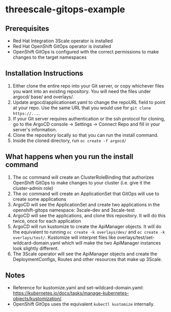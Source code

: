 # threescale-gitops-example

## Prerequisites
* Red Hat Integration 3Scale operator is installed
* Red Hat OpenShift GitOps operator is installed
* OpenShift GitOps is configured with the correct permissions to make changes to the target namespaces

## Installation Instructions

1. Either clone the entire repo into your Git server, or copy whichever files you want into an existing repository. You will need the files under argocd/ base/ and overlays/.
2. Update argocd/applicationset.yaml to change the repoURL field to point at your repo. Use the same URL that you would use for `git clone https://...`.
3. If your Git server requires authentication or the ssh protocol for cloning, go to the ArgoCD console -> Settings -> Connect Repo and fill in your server's information.
4. Clone the repository locally so that you can run the install command.
5. Inside the cloned directory, run `oc create -f argocd/`

## What happens when you run the install command
1. The oc command will create an ClusterRoleBinding that authorizes OpenShift GitOps to make changes to your cluster (i.e. give it the cluster-admin role)
2. The oc command will create an ApplicationSet that GitOps will use to create some applications
3. ArgoCD will see the ApplicationSet and create two applications in the openshift-gitops namespace: 3scale-dev and 3scale-test
4. ArgoCD will see the applications, and clone this repository. It will do this twice, once for each application
5. ArgoCD will run kustomize to create the ApiManager objects. It will do the equivalent to running `oc create -k overlays/dev/` and `oc create -k overlays/test/`. Kustomize will interpret files like overlays/test/set-wildcard-domain.yaml which will make the two ApiManager instances look slightly different.
7. The 3Scale operator will see the ApiManager objects and create the DeploymentConfigs, Routes and other resources that make up 3Scale.

## Notes
* Reference for kustomize.yaml and set-wildcard-domain.yaml: https://kubernetes.io/docs/tasks/manage-kubernetes-objects/kustomization/.
* OpenShift GitOps uses the equivalent `kubectl kustomize` internally.

